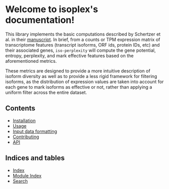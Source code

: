 # Welcome to isoplex's documentation!

This library implements the basic computations described by Schertzer et al. in their [manuscript](https://www.biorxiv.org/content/10.1101/2025.07.02.662769v1). In brief, from a counts or TPM expression matrix of transcriptome features (transcript isoforms, ORF ids, protein IDs, etc) and their associated genes, `iso-perplexity` will compute the gene potential, entropy, perplexity, and mark effective features based on the aforementioned metrics.

These metrics are designed to provide a more intuitive description of isoform diversity as well as to provide a less rigid framework for filtering isoforms, as the distribution of expression values are taken into account for each gene to mark isoforms as effective or not, rather than applying a uniform filter across the entire dataset.


## Contents

- [Installation](installation.md)
- [Usage](usage.md)
- [Input data formatting](input_data.md)
- [Contributing](contributing.md)
- [API](api.md)

## Indices and tables

- [Index](genindex)
- [Module Index](modindex)
- [Search](search)
